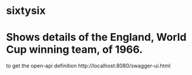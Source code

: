 # sixtysix

# Shows details of the England, World Cup winning team, of 1966.
to get the open-api definition http://localhost:8080/swagger-ui.html
